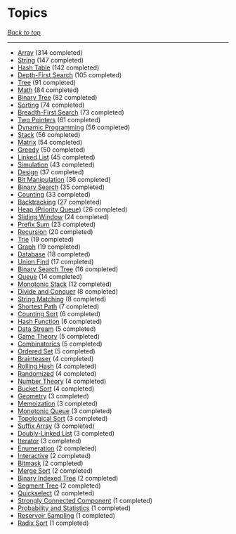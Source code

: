 # Topics

*[Back to top](<../README.md>)*

------

- [Array](<by_topic/Array.md>) (314 completed)
- [String](<by_topic/String.md>) (147 completed)
- [Hash Table](<by_topic/Hash Table.md>) (142 completed)
- [Depth-First Search](<by_topic/Depth-First Search.md>) (105 completed)
- [Tree](<by_topic/Tree.md>) (91 completed)
- [Math](<by_topic/Math.md>) (84 completed)
- [Binary Tree](<by_topic/Binary Tree.md>) (82 completed)
- [Sorting](<by_topic/Sorting.md>) (74 completed)
- [Breadth-First Search](<by_topic/Breadth-First Search.md>) (73 completed)
- [Two Pointers](<by_topic/Two Pointers.md>) (61 completed)
- [Dynamic Programming](<by_topic/Dynamic Programming.md>) (56 completed)
- [Stack](<by_topic/Stack.md>) (56 completed)
- [Matrix](<by_topic/Matrix.md>) (54 completed)
- [Greedy](<by_topic/Greedy.md>) (50 completed)
- [Linked List](<by_topic/Linked List.md>) (45 completed)
- [Simulation](<by_topic/Simulation.md>) (43 completed)
- [Design](<by_topic/Design.md>) (37 completed)
- [Bit Manipulation](<by_topic/Bit Manipulation.md>) (36 completed)
- [Binary Search](<by_topic/Binary Search.md>) (35 completed)
- [Counting](<by_topic/Counting.md>) (33 completed)
- [Backtracking](<by_topic/Backtracking.md>) (27 completed)
- [Heap (Priority Queue)](<by_topic/Heap (Priority Queue).md>) (26 completed)
- [Sliding Window](<by_topic/Sliding Window.md>) (24 completed)
- [Prefix Sum](<by_topic/Prefix Sum.md>) (23 completed)
- [Recursion](<by_topic/Recursion.md>) (20 completed)
- [Trie](<by_topic/Trie.md>) (19 completed)
- [Graph](<by_topic/Graph.md>) (19 completed)
- [Database](<by_topic/Database.md>) (18 completed)
- [Union Find](<by_topic/Union Find.md>) (17 completed)
- [Binary Search Tree](<by_topic/Binary Search Tree.md>) (16 completed)
- [Queue](<by_topic/Queue.md>) (14 completed)
- [Monotonic Stack](<by_topic/Monotonic Stack.md>) (12 completed)
- [Divide and Conquer](<by_topic/Divide and Conquer.md>) (8 completed)
- [String Matching](<by_topic/String Matching.md>) (8 completed)
- [Shortest Path](<by_topic/Shortest Path.md>) (7 completed)
- [Counting Sort](<by_topic/Counting Sort.md>) (6 completed)
- [Hash Function](<by_topic/Hash Function.md>) (6 completed)
- [Data Stream](<by_topic/Data Stream.md>) (5 completed)
- [Game Theory](<by_topic/Game Theory.md>) (5 completed)
- [Combinatorics](<by_topic/Combinatorics.md>) (5 completed)
- [Ordered Set](<by_topic/Ordered Set.md>) (5 completed)
- [Brainteaser](<by_topic/Brainteaser.md>) (4 completed)
- [Rolling Hash](<by_topic/Rolling Hash.md>) (4 completed)
- [Randomized](<by_topic/Randomized.md>) (4 completed)
- [Number Theory](<by_topic/Number Theory.md>) (4 completed)
- [Bucket Sort](<by_topic/Bucket Sort.md>) (4 completed)
- [Geometry](<by_topic/Geometry.md>) (3 completed)
- [Memoization](<by_topic/Memoization.md>) (3 completed)
- [Monotonic Queue](<by_topic/Monotonic Queue.md>) (3 completed)
- [Topological Sort](<by_topic/Topological Sort.md>) (3 completed)
- [Suffix Array](<by_topic/Suffix Array.md>) (3 completed)
- [Doubly-Linked List](<by_topic/Doubly-Linked List.md>) (3 completed)
- [Iterator](<by_topic/Iterator.md>) (3 completed)
- [Enumeration](<by_topic/Enumeration.md>) (2 completed)
- [Interactive](<by_topic/Interactive.md>) (2 completed)
- [Bitmask](<by_topic/Bitmask.md>) (2 completed)
- [Merge Sort](<by_topic/Merge Sort.md>) (2 completed)
- [Binary Indexed Tree](<by_topic/Binary Indexed Tree.md>) (2 completed)
- [Segment Tree](<by_topic/Segment Tree.md>) (2 completed)
- [Quickselect](<by_topic/Quickselect.md>) (2 completed)
- [Strongly Connected Component](<by_topic/Strongly Connected Component.md>) (1 completed)
- [Probability and Statistics](<by_topic/Probability and Statistics.md>) (1 completed)
- [Reservoir Sampling](<by_topic/Reservoir Sampling.md>) (1 completed)
- [Radix Sort](<by_topic/Radix Sort.md>) (1 completed)
